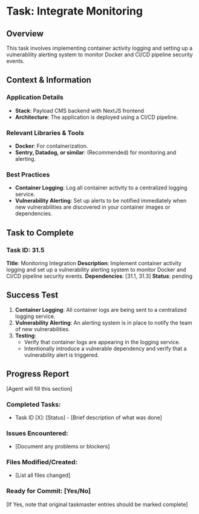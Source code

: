 # Task: Integrate Monitoring

## Overview
This task involves implementing container activity logging and setting up a vulnerability alerting system to monitor Docker and CI/CD pipeline security events.

## Context & Information
### Application Details
- **Stack**: Payload CMS backend with NextJS frontend
- **Architecture**: The application is deployed using a CI/CD pipeline.

### Relevant Libraries & Tools
- **Docker**: For containerization.
- **Sentry, Datadog, or similar**: (Recommended) for monitoring and alerting.

### Best Practices
- **Container Logging**: Log all container activity to a centralized logging service.
- **Vulnerability Alerting**: Set up alerts to be notified immediately when new vulnerabilities are discovered in your container images or dependencies.

## Task to Complete

### Task ID: 31.5
**Title**: Monitoring Integration
**Description**: Implement container activity logging and set up a vulnerability alerting system to monitor Docker and CI/CD pipeline security events.
**Dependencies**: [31.1, 31.3]
**Status**: pending

## Success Test
1.  **Container Logging**: All container logs are being sent to a centralized logging service.
2.  **Vulnerability Alerting**: An alerting system is in place to notify the team of new vulnerabilities.
3.  **Testing**:
    - Verify that container logs are appearing in the logging service.
    - Intentionally introduce a vulnerable dependency and verify that a vulnerability alert is triggered.

## Progress Report
[Agent will fill this section]

### Completed Tasks:
- Task ID [X]: [Status] - [Brief description of what was done]

### Issues Encountered:
- [Document any problems or blockers]

### Files Modified/Created:
- [List all files changed]

### Ready for Commit: [Yes/No]
[If Yes, note that original taskmaster entries should be marked complete]
